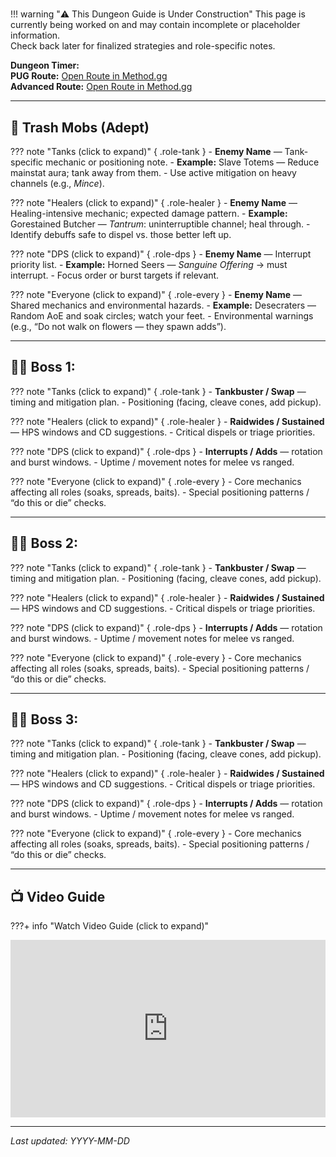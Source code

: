 # <Capstone Dungeon Name>

!!! warning "⚠️ This Dungeon Guide is Under Construction"
    This page is currently being worked on and may contain incomplete or placeholder information.  
    Check back later for finalized strategies and role-specific notes.

**Dungeon Timer:**  
**PUG Route:** [Open Route in Method.gg](<PUG_URL>)  
**Advanced Route:** [Open Route in Method.gg](<ADV_URL>)

---

## 🧹 Trash Mobs (Adept)

??? note "Tanks (click to expand)"   { .role-tank }
    - **Enemy Name** — Tank-specific mechanic or positioning note.
    - **Example:** Slave Totems — Reduce mainstat aura; tank away from them.
    - Use active mitigation on heavy channels (e.g., *Mince*).

??? note "Healers (click to expand)" { .role-healer }
    - **Enemy Name** — Healing-intensive mechanic; expected damage pattern.
    - **Example:** Gorestained Butcher — *Tantrum*: uninterruptible channel; heal through.
    - Identify debuffs safe to dispel vs. those better left up.

??? note "DPS (click to expand)"     { .role-dps }
    - **Enemy Name** — Interrupt priority list.
    - **Example:** Horned Seers — *Sanguine Offering* → must interrupt.
    - Focus order or burst targets if relevant.

??? note "Everyone (click to expand)" { .role-every }
    - **Enemy Name** — Shared mechanics and environmental hazards.
    - **Example:** Desecraters — Random AoE and soak circles; watch your feet.
    - Environmental warnings (e.g., “Do not walk on flowers — they spawn adds”).

---

## 🧑‍💼 Boss 1: <Boss Name>

??? note "Tanks (click to expand)"   { .role-tank }
    - **Tankbuster / Swap** — timing and mitigation plan.
    - Positioning (facing, cleave cones, add pickup).

??? note "Healers (click to expand)" { .role-healer }
    - **Raidwides / Sustained** — HPS windows and CD suggestions.
    - Critical dispels or triage priorities.

??? note "DPS (click to expand)"     { .role-dps }
    - **Interrupts / Adds** — rotation and burst windows.
    - Uptime / movement notes for melee vs ranged.

??? note "Everyone (click to expand)" { .role-every }
    - Core mechanics affecting all roles (soaks, spreads, baits).
    - Special positioning patterns / “do this or die” checks.

---

## 🧑‍💼 Boss 2: <Boss Name>

??? note "Tanks (click to expand)"   { .role-tank }
    - **Tankbuster / Swap** — timing and mitigation plan.
    - Positioning (facing, cleave cones, add pickup).

??? note "Healers (click to expand)" { .role-healer }
    - **Raidwides / Sustained** — HPS windows and CD suggestions.
    - Critical dispels or triage priorities.

??? note "DPS (click to expand)"     { .role-dps }
    - **Interrupts / Adds** — rotation and burst windows.
    - Uptime / movement notes for melee vs ranged.

??? note "Everyone (click to expand)" { .role-every }
    - Core mechanics affecting all roles (soaks, spreads, baits).
    - Special positioning patterns / “do this or die” checks.

---

## 🧑‍💼 Boss 3: <Boss Name>

??? note "Tanks (click to expand)"   { .role-tank }
    - **Tankbuster / Swap** — timing and mitigation plan.
    - Positioning (facing, cleave cones, add pickup).

??? note "Healers (click to expand)" { .role-healer }
    - **Raidwides / Sustained** — HPS windows and CD suggestions.
    - Critical dispels or triage priorities.

??? note "DPS (click to expand)"     { .role-dps }
    - **Interrupts / Adds** — rotation and burst windows.
    - Uptime / movement notes for melee vs ranged.

??? note "Everyone (click to expand)" { .role-every }
    - Core mechanics affecting all roles (soaks, spreads, baits).
    - Special positioning patterns / “do this or die” checks.

---

## 📺 Video Guide

???+ info "Watch Video Guide (click to expand)"
    <div style="position:relative;padding-bottom:56.25%;height:0;overflow:hidden;">
      <iframe 
        src="https://www.youtube.com/embed/<VIDEO_ID>" 
        style="position:absolute;top:0;left:0;width:100%;height:100%;" 
        frameborder="0" allowfullscreen>
      </iframe>
    </div>

---

*Last updated: YYYY-MM-DD*
